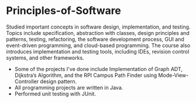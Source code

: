 # Principles-of-Software

Studied important concepts in software design, implementation, and testing. Topics include specification, abstraction with classes, design principles and patterns, testing, refactoring, the software development process, GUI and event-driven programming, and cloud-based programming. The course also introduces implementation and testing tools, including IDEs, revision control systems, and other frameworks.
- Some of the projects I've done include Implementation of Graph ADT, Dijkstra’s Algorithm, and the RPI Campus Path Finder using Mode-View-Controller design pattern.
- All programming projects are written in Java.
- Performed unit testing with JUnit.
